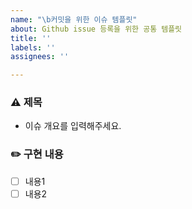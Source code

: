 ```yaml
---
name: "\b커밋을 위한 이슈 템플릿"
about: Github issue 등록을 위한 공통 템플릿
title: ''
labels: ''
assignees: ''

---
```


### ⚠️ 제목
- 이슈 개요를 입력해주세요.

### ✏️ 구현 내용
- [ ] 내용1
- [ ] 내용2
